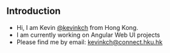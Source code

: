 ## Introduction
- Hi, I am Kevin [@kevinkch](https://github.com/kevinkch/kevinkch) from Hong Kong.
- I am currently working on Angular Web UI projects
- Please find me by email: [kevinkch@connect.hku.hk](mailto://kevinkch@connect.hku.hk)

